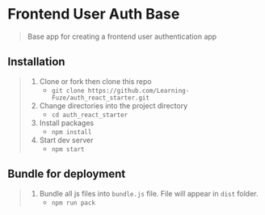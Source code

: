 # Frontend User Auth Base

> Base app for creating a frontend user authentication app

## Installation

>1. Clone or fork then clone this repo
>    - `git clone https://github.com/Learning-Fuze/auth_react_starter.git`
>1. Change directories into the project directory
>    - `cd auth_react_starter`
>1. Install packages
>    - `npm install`
>1. Start dev server
>    - `npm start`

## Bundle for deployment

>1. Bundle all js files into `bundle.js` file. File will appear in `dist` folder.
>    - `npm run pack`